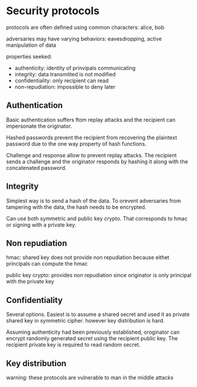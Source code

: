 # Security protocols

protocols are often defined using common characters: alice, bob

adversaries may have varying behaviors: eavesdropping, 
active manipulation of data

properties seeked:
* authenticity: identity of prinvipals communicating
* integrity: data transmitted is not modified
* confidentiality: only recipient can read
* non-repudiation: impossible to deny later

## Authentication

Basic authentication suffers ftom replay attacks
and the recipient can impersonate the originator.

Hashed passwords prevent the recipient from 
recovering the plaintext password due to the
one way property of hash functions.

Challenge and response allow to prevent 
replay attacks. The recipient sends a 
challenge and the originator responds
by hashing it along with the concatenated password.

## Integrity

Simplest way is to send a hash of the data. 
To orevent adversaries from tampering with the
data, the hash needs to be encrypted. 

Can use both symmetric and public key crypto. 
That corresponds to hmac or signing with a 
private key. 

## Non repudiation

hmac: shared key does not provide non repudiation
because eithet principals can compute the hmac

public key crypto: provides non repudiation since
originator is only principal with the private key

## Confidentiality

Several options. Easiest is to assume a shared secret
and used it as private shared key in symmetric cipher.
however key distribution is hard. 

Assuming authenticity had been previously established,
oroginator can encrypt randomly generated secret 
using the recipient public key. The recipient private 
key is required to read random secret. 

## Key distribution

warning: these protocols are vulnerable to man in 
the middle attacks 
